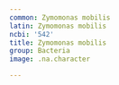```yaml
---
common: Zymomonas mobilis
latin: Zymomonas mobilis
ncbi: '542'
title: Zymomonas mobilis
group: Bacteria
image: .na.character

---
```

